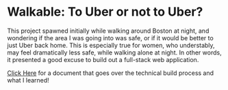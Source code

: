# Walkable: To Uber or not to Uber? 

This project spawned initially while walking around Boston at night, and wondering if the area I was going into was safe, or if it would be better to just Uber back home. This is especially true for women, who understably, may feel dramatically less safe, while walking alone at night. In other words, it presented a good excuse to build out a full-stack web application. 

[Click Here](https://drive.google.com/file/d/1pJGjy6LGP-HVn0tuHtDvbcZwJBnyb-QZ/view?usp=sharing) for a document that goes over the technical build process and what I learned! 
